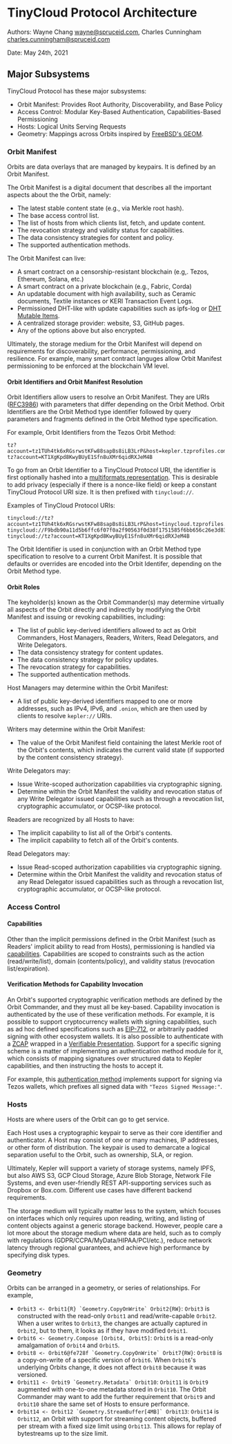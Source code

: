 # TinyCloud Protocol Architecture

Authors: Wayne Chang <wayne@spruceid.com>, Charles Cunningham <charles.cunningham@spruceid.com>

Date: May 24th, 2021

## Major Subsystems
TinyCloud Protocol has these major subsystems:
- Orbit Manifest: Provides Root Authority, Discoverability, and Base Policy
- Access Control: Modular Key-Based Authentication, Capabilities-Based Permissioning
- Hosts: Logical Units Serving Requests
- Geometry: Mappings across Orbits inspired by [FreeBSD's GEOM](https://people.freebsd.org/~phk/Geom/).

### Orbit Manifest
Orbits are data overlays that are managed by keypairs. It is defined by an
Orbit Manifest.

The Orbit Manifest is a digital document that describes all the important
aspects about the the Orbit, namely:
- The latest stable content state (e.g., via Merkle root hash).
- The base access control list.
- The list of hosts from which clients list, fetch, and update content.
- The revocation strategy and validity status for capabilities.
- The data consistency strategies for content and policy.
- The supported authentication methods.

The Orbit Manifest can live:
- A smart contract on a censorship-resistant blockchain (e.g,. Tezos, Ethereum, Solana, etc.)
- A smart contract on a private blockchain (e.g., Fabric, Corda)
- An updatable document with high availability, such as Ceramic documents, Textile instances or KERI Transaction Event Logs.
- Permissioned DHT-like with update capabilities such as ipfs-log or [DHT Mutable Items](http://bittorrent.org/beps/bep_0046.html).
- A centralized storage provider: website, S3, GitHub pages.
- Any of the options above but also encrypted.

Ultimately, the storage medium for the Orbit Manifest will depend on
requirements for discoverability, performance, permissioning, and resilience.
For example, many smart contract languges allow Orbit Manifest permissioning to
be enforced at the blockchain VM level.

#### Orbit Identifiers and Orbit Manifest Resolution
Orbit Identifiers allow users to resolve an Orbit Manifest. They are URIs
([RFC3986](https://datatracker.ietf.org/doc/html/rfc3986#section-3.1)) with
parameters that differ depending on the Orbit Method. Orbit Identifiers are
the Orbit Method type identifier followed by query parameters and fragments
defined in the Orbit Method type specification.

For example, Orbit Identifiers from the Tezos Orbit Method:
```
tz?account=tz1TUh4tk6xRGsrwstKFw88sapBs8iLB3LrP&host=kepler.tzprofiles.com&nonce=jVUYDuxJ
tz?account=KT1XgKpd8KwyBUyE1Sfn8uXMr6qidRXJeM4B
```

To go from an Orbit Identifier to a TinyCloud Protocol URI, the identifier is first
optionally hashed into a
[multiformats representation](https://multiformats.io/). This is desirable to
add privacy (especially if there is a nonce-like field) or keep a constant
TinyCloud Protocol URI size. It is then prefixed with `tinycloud://`.

Examples of TinyCloud Protocol URIs:
```
tinycloud://tz?account=tz1TUh4tk6xRGsrwstKFw88sapBs8iLB3LrP&host=tinycloud.tzprofiles.com&nonce=jVUYDuxJ
tinycloud://F9bdb90a11d5b6ffc6f07f0a2f90563f0d38f1751585f6bb656c26e3d83b411ae
tinycloud://tz?account=KT1XgKpd8KwyBUyE1Sfn8uXMr6qidRXJeM4B
```

The Orbit Identifier is used in conjunction with an Orbit Method type
specification to resolve to a current Orbit Manifest. It is possible that
defaults or overrides are encoded into the Orbit Identifer, depending on the
Orbit Method type.

#### Orbit Roles
The keyholder(s) known as the Orbit Commander(s) may determine virtually all aspects
of the Orbit directly and indirectly by modifying the Orbit Manifest and issuing or
revoking capabilities, including:
- The list of public key-derived identifiers allowed to act as
  Orbit Commanders, Host Managers, Readers, Writers, Read Delegators, and Write
  Delegators.
- The data consistency strategy for content updates.
- The data consistency strategy for policy updates.
- The revocation strategy for capabilities.
- The supported authentication methods.

Host Managers may determine within the Orbit Manifest:
- A list of public key-derived identifiers mapped to one or more addresses,
  such as IPv4, IPv6, and `.onion`, which are then used by clients to resolve
  `kepler://` URIs.

Writers may determine within the Orbit Manifest:
- The value of the Orbit Manifest field containing the latest Merkle root of the
  Orbit's contents, which indicates the current valid state (if supported by the
  content consistency strategy).

Write Delegators may:
- Issue Write-scoped authorization capabilities via cryptographic signing.
- Determine within the Orbit Manifest the validity and revocation status of
  any Write Delegator issued capabilities such as through a revocation list,
  cryptographic accumulator, or OCSP-like protocol.

Readers are recognized by all Hosts to have:
- The implicit capability to list all of the Orbit's contents.
- The implicit capability to fetch all of the Orbit's contents.

Read Delegators may:
- Issue Read-scoped authorization capabilities via cryptographic signing.
- Determine within the Orbit Manifest the validity and revocation status of
  any Read Delegator issued capabilities such as through a revocation list,
  cryptographic accumulator, or OCSP-like protocol.

### Access Control

#### Capabilities
Other than the implicit permissions defined in the Orbit Manifest (such as
Readers' implicit ability to read from Hosts), permissioning is handled via
[capabilities](https://en.wikipedia.org/wiki/Capability-based_security).
Capabilities are scoped to constraints such as the action (read/write/list),
domain (contents/policy), and validity status (revocation list/expiration).

#### Verification Methods for Capability Invocation
An Orbit's supported cryptographic verification methods are defined by the
Orbit Commander, and they must all be key-based. Capability invocation is
authenticated by the use of these verification methods. For example, it is
possible to support cryptocurrency wallets with signing capabilities, such
as ad hoc defined specifications such as [EIP-712](https://eips.ethereum.org/EIPS/eip-712), or
arbitrarily padded signing with other ecosystem wallets. It is also possible to
authenticate with a [ZCAP](https://w3c-ccg.github.io/zcap-ld/) wrapped in a
[Verifiable
Presentation](https://w3c.github.io/vc-data-model/#presentations-0). Support
for a specific signing scheme is a matter of implementing an authentication
method module for it, which consists of mapping signatures over structured data
to Kepler capabilities, and then instructing the hosts to accept it.

For example, this [authentication
method](https://github.com/spruceid/kepler/blob/main/src/tz.rs) implements
support for signing via Tezos wallets, which prefixes all signed data with
`"Tezos Signed Message:"`.

### Hosts
Hosts are where users of the Orbit can go to get service.

Each Host uses a cryptographic keypair to serve as their core identifier and
authenticator. A Host may consist of one or many machines, IP addresses, or
other form of distribution. The keypair is used to demarcate a logical
separation useful to the Orbit, such as ownership, SLA, or region.

Ultimately, Kepler will support a variety of storage systems, namely IPFS, but
also AWS S3, GCP Cloud Storage, Azure Blob Storage, Network File Systems, and
even user-friendly REST API-supporting services such as Dropbox or Box.com.
Different use cases have different backend requirements.

The storage medium will typically matter less to the system, which focuses on
interfaces which only requires upon reading, writing, and listing of content
objects against a generic storage backend. However, people care a lot more
about the storage medium where data are held, such as to comply with
regulations (GDPR/CCPA/MyData/HIPAA/PCI/etc.), reduce network latency through
regional guarantees, and achieve high performance by specifying disk types. 

### Geometry
Orbits can be arranged in a geometry, or series of relationships. For example,
- ``Orbit3 <- Orbit1{R} `Geometry.CopyOnWrite` Orbit2{RW}``: `Orbit3` is
  constructed with the read-only `Orbit1` and read/write-capable `Orbit2`. When
  a user writes to `Orbit3`, the changes are actually captured in `Orbit2`, but
  to them, it looks as if they have modified `Orbit1`.
- ``Orbit6 <- Geometry.Compose [Orbit4, Orbit5]``: `Orbit6` is a read-only
  amalgamation of `Orbit4` and `Orbit5`.
- ``Orbit8 <- Orbit6@fe728f `Geometry.CopyOnWrite` Orbit7{RW}``: `Orbit8` is a
  copy-on-write of a specific version of `Orbit6`. When `Orbit6`'s underlying
  Orbits change, it does not affect `Orbit8` because it was versioned.
- ``Orbit11 <- Orbit9 `Geometry.Metadata` Orbit10``: `Orbit11` is `Orbit9`
  augmented with one-to-one metadata stored in `Orbit10`. The Orbit Commander
  may want to add the further requirement that `Orbit9` and `Orbit10` share the
  same set of Hosts to ensure performance.
- ``Orbit14 <- Orbit12 `Geometry.StreamBuffer[4MB]` Orbit13``: `Orbit14` is
  `Orbit12`, an Orbit with support for streaming content objects, buffered per
  stream with a fixed size limit using `Orbit13`. This allows for replay of
  bytestreams up to the size limit.
